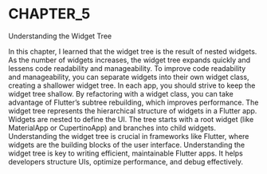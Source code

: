 # CHAPTER_5
Understanding the Widget Tree

In this chapter, I learned that the widget tree is the result of nested widgets. As the number of 
widgets increases, the widget tree expands quickly and lessens code readability and manageability. 
 To improve code readability and manageability, you can separate widgets into their own widget class, creating a shallower widget tree. In each app, you should strive to 
keep the widget tree shallow.
By refactoring with a widget class, you can take advantage of Flutter’s subtree rebuilding, which 
improves performance. The widget tree represents the hierarchical structure of widgets in a Flutter app.
Widgets are nested to define the UI. The tree starts with a root widget (like MaterialApp or CupertinoApp) and branches into child widgets. Understanding the widget tree is crucial in frameworks like Flutter, where widgets are the building blocks of the user interface. Understanding the widget tree is key to writing efficient, maintainable Flutter apps. It helps developers structure UIs, optimize performance, and debug effectively.

